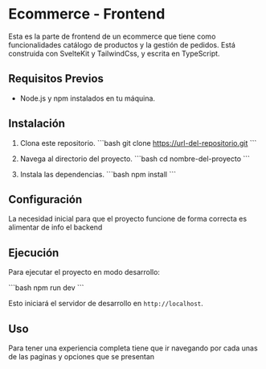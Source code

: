 # Ecommerce - Frontend

Esta es la parte de frontend de un ecommerce que tiene como funcionalidades catálogo de productos y la gestión de pedidos. Está construida con SvelteKit y TailwindCss, y escrita en TypeScript.

## Requisitos Previos

- Node.js y npm instalados en tu máquina.

## Instalación

1. Clona este repositorio.
   \```bash
   git clone https://url-del-repositorio.git
   \```

2. Navega al directorio del proyecto.
   \```bash
   cd nombre-del-proyecto
   \```

3. Instala las dependencias.
   \```bash
   npm install
   \```

## Configuración

La necesidad inicial para que el proyecto funcione de forma correcta es alimentar de info el backend

## Ejecución

Para ejecutar el proyecto en modo desarrollo:

\```bash
npm run dev
\```

Esto iniciará el servidor de desarrollo en `http://localhost`.

## Uso

Para tener una experiencia completa tiene que ir navegando por cada unas de las paginas y opciones que se presentan
